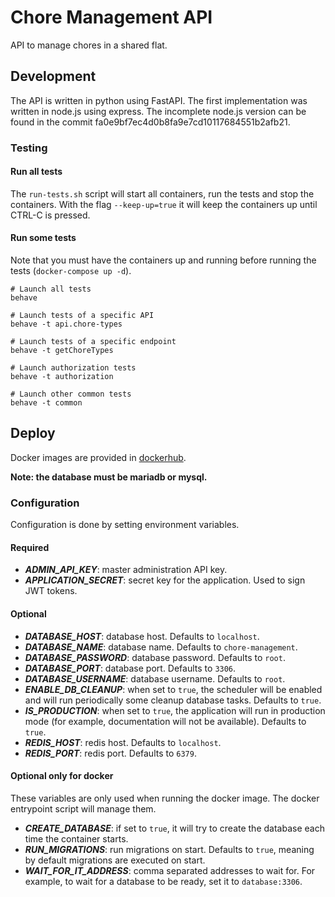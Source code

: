 # Chore Management API

API to manage chores in a shared flat.

## Development

The API is written in python using FastAPI. The first implementation was written in node.js using express. The incomplete node.js version can be found in the commit fa0e9bf7ec4d0b8fa9e7cd10117684551b2afb21.

### Testing

#### Run all tests

The `run-tests.sh` script will start all containers, run the tests and stop the containers. With the flag `--keep-up=true` it will keep the containers up until CTRL-C is pressed.

#### Run some tests

Note that you must have the containers up and running before running the tests (`docker-compose up -d`).

```shell
# Launch all tests
behave

# Launch tests of a specific API
behave -t api.chore-types

# Launch tests of a specific endpoint
behave -t getChoreTypes

# Launch authorization tests
behave -t authorization

# Launch other common tests
behave -t common
```

## Deploy

Docker images are provided in [dockerhub](https://hub.docker.com/r/sralloza/chore-management-api).

**Note: the database must be mariadb or mysql.**

### Configuration

Configuration is done by setting environment variables.

#### Required

- **_ADMIN_API_KEY_**: master administration API key.
- **_APPLICATION_SECRET_**: secret key for the application. Used to sign JWT tokens.

#### Optional

- **_DATABASE_HOST_**: database host. Defaults to `localhost`.
- **_DATABASE_NAME_**: database name. Defaults to `chore-management`.
- **_DATABASE_PASSWORD_**: database password. Defaults to `root`.
- **_DATABASE_PORT_**: database port. Defaults to `3306`.
- **_DATABASE_USERNAME_**: database username. Defaults to `root`.
- **_ENABLE_DB_CLEANUP_**: when set to `true`, the scheduler will be enabled and will run periodically some cleanup database tasks. Defaults to `true`.
- **_IS_PRODUCTION_**: when set to `true`, the application will run in production mode (for example, documentation will not be available). Defaults to `true`.
- **_REDIS_HOST_**: redis host. Defaults to `localhost`.
- **_REDIS_PORT_**: redis port. Defaults to `6379`.

#### Optional only for docker

These variables are only used when running the docker image. The docker entrypoint script will manage them.

- **_CREATE_DATABASE_**: if set to `true`, it will try to create the database each time the container starts.
- **_RUN_MIGRATIONS_**: run migrations on start. Defaults to `true`, meaning by default migrations are executed on start.
- **_WAIT_FOR_IT_ADDRESS_**: comma separated addresses to wait for. For example, to wait for a database to be ready, set it to `database:3306`.
